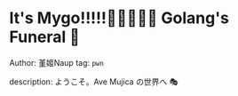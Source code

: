 # It's Mygo!!!!!🎤🎸🎸🥁🎸 Golang's Funeral 🎹
Author: 堇姬Naup
tag: `pwn`

description:
ようこそ。Ave Mujica の世界へ 🎭

